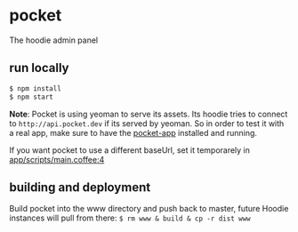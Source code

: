pocket
======

The hoodie admin panel


run locally
-----------

```js
$ npm install
$ npm start
```

**Note**: Pocket is using yeoman to serve its assets. Its hoodie tries
to connect to `http://api.pocket.dev` if its served by yeoman.
So in order to test it with a real app, make sure to have the
[pocket-app]() installed and running.

If you want pocket to use a different baseUrl, set it temporarely in
[app/scripts/main.coffee:4](https://github.com/hoodiehq/pocket/blob/master/app/scripts/main.coffee#L4)


building and deployment
-----------------------

Build pocket into the www directory and push back to master, future Hoodie instances will pull from there:
`$ rm www & build & cp -r dist www`
